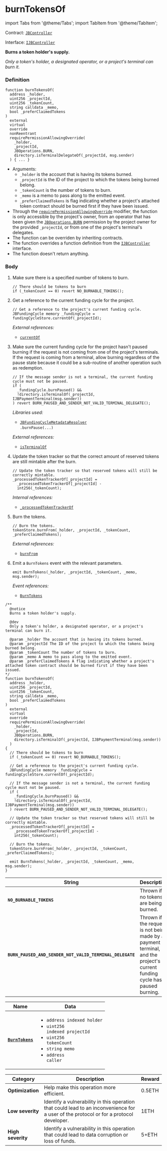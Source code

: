 # burnTokensOf

import Tabs from '@theme/Tabs';
import TabItem from '@theme/TabItem';

Contract: [`JBController`](/api/contracts/or-controllers/jbcontroller/README.md)​‌

Interface: [`IJBController`](/api/interfaces/ijbcontroller.md)

<Tabs>
<TabItem value="Step by step" label="Step by step">

**Burns a token holder's supply.**

_Only a token's holder, a designated operator, or a project's terminal can burn it._

### Definition

```
function burnTokensOf(
  address _holder,
  uint256 _projectId,
  uint256 _tokenCount,
  string calldata _memo,
  bool _preferClaimedTokens
)
  external
  virtual
  override
  nonReentrant
  requirePermissionAllowingOverride(
    _holder,
    _projectId,
    JBOperations.BURN,
    directory.isTerminalDelegateOf(_projectId, msg.sender)
  ) { ... }
```

* Arguments:
  * `_holder` is the account that is having its tokens burned.
  * `_projectId` is the ID of the project to which the tokens being burned belong.
  * `_tokenCount` is the number of tokens to burn.
  * `_memo` is a memo to pass along to the emitted event.
  * `_preferClaimedTokens` is flag indicating whether a project's attached token contract should be burned first if they have been issued.
* Through the [`requirePermissionAllowingOverride`](/api/contracts/or-abstract/jboperatable/modifiers/requirepermissionallowingoverride.md) modifier, the function is only accessible by the project's owner, from an operator that has been given the [`JBOperations.BURN`](/api/libraries/jboperations.md) permission by the project owner for the provided `_projectId`, or from one of the project's terminal's delegates.
* The function can be overriden by inheriting contracts.
* The function overrides a function definition from the [`IJBController`](/api/interfaces/ijbcontroller.md) interface.
* The function doesn't return anything.

### Body

1.  Make sure there is a specified number of tokens to burn.

    ```
    // There should be tokens to burn
    if (_tokenCount == 0) revert NO_BURNABLE_TOKENS();
    ```
2.  Get a reference to the current funding cycle for the project.

    ```
    // Get a reference to the project's current funding cycle.
    JBFundingCycle memory _fundingCycle = fundingCycleStore.currentOf(_projectId);
    ```

    _External references:_

    * [`currentOf`](/api/contracts/jbfundingcyclestore/read/currentof.md)
3.  Make sure the current funding cycle for the project hasn't paused burning if the request is not coming from one of the project's terminals. If the request is coming from a terminal, allow burning regardless of the pause state because it could be a sub-routine of another operation such as redemption.

    ```
    // If the message sender is not a terminal, the current funding cycle must not be paused.
    if (
      _fundingCycle.burnPaused() &&
      !directory.isTerminalOf(_projectId, IJBPaymentTerminal(msg.sender))
    ) revert BURN_PAUSED_AND_SENDER_NOT_VALID_TERMINAL_DELEGATE();
    ```

    _Libraries used:_

    * [`JBFundingCycleMetadataResolver`](/api/libraries/jbfundingcyclemetadataresolver.md)\
      `.burnPause(...)`

    _External references:_

    * [`isTerminalOf`](/api/contracts/jbdirectory/read/isterminalof.md)
4.  Update the token tracker so that the correct amount of reserved tokens are still mintable after the burn.

    ```
    // Update the token tracker so that reserved tokens will still be correctly mintable.
    _processedTokenTrackerOf[_projectId] =
      _processedTokenTrackerOf[_projectId] -
      int256(_tokenCount);
    ```

    _Internal references:_

    * [`_processedTokenTrackerOf`](/api/contracts/or-controllers/jbcontroller/properties/-_processedtokentrackerof.md)
5.  Burn the tokens.

    ```
    // Burn the tokens.
    tokenStore.burnFrom(_holder, _projectId, _tokenCount, _preferClaimedTokens);
    ```

    _External references:_

    * [`burnFrom`](/api/contracts/jbtokenstore/write/burnfrom.md)
6.  Emit a `BurnTokens` event with the relevant parameters.

    ```
    emit BurnTokens(_holder, _projectId, _tokenCount, _memo, msg.sender);
    ```

    _Event references:_

    * [`BurnTokens`](/api/contracts/or-controllers/jbcontroller/events/burntokens.md)

</TabItem>

<TabItem value="Code" label="Code">

```
/**
  @notice
  Burns a token holder's supply.

  @dev
  Only a token's holder, a designated operator, or a project's terminal can burn it.

  @param _holder The account that is having its tokens burned.
  @param _projectId The ID of the project to which the tokens being burned belong.
  @param _tokenCount The number of tokens to burn.
  @param _memo A memo to pass along to the emitted event.
  @param _preferClaimedTokens A flag indicating whether a project's attached token contract should be burned first if they have been issued.
*/
function burnTokensOf(
  address _holder,
  uint256 _projectId,
  uint256 _tokenCount,
  string calldata _memo,
  bool _preferClaimedTokens
)
  external
  virtual
  override
  requirePermissionAllowingOverride(
    _holder,
    _projectId,
    JBOperations.BURN,
    directory.isTerminalOf(_projectId, IJBPaymentTerminal(msg.sender))
  )
{
  // There should be tokens to burn
  if (_tokenCount == 0) revert NO_BURNABLE_TOKENS();

  // Get a reference to the project's current funding cycle.
  JBFundingCycle memory _fundingCycle = fundingCycleStore.currentOf(_projectId);

  // If the message sender is not a terminal, the current funding cycle must not be paused.
  if (
    _fundingCycle.burnPaused() &&
    !directory.isTerminalOf(_projectId, IJBPaymentTerminal(msg.sender))
  ) revert BURN_PAUSED_AND_SENDER_NOT_VALID_TERMINAL_DELEGATE();

  // Update the token tracker so that reserved tokens will still be correctly mintable.
  _processedTokenTrackerOf[_projectId] =
    _processedTokenTrackerOf[_projectId] -
    int256(_tokenCount);

  // Burn the tokens.
  tokenStore.burnFrom(_holder, _projectId, _tokenCount, _preferClaimedTokens);

  emit BurnTokens(_holder, _projectId, _tokenCount, _memo, msg.sender);
}
```

</TabItem>

<TabItem value="Errors" label="Errors">

| String                                                   | Description                                                                                                                |
| -------------------------------------------------------- | -------------------------------------------------------------------------------------------------------------------------- |
| **`NO_BURNABLE_TOKENS`**                                 | Thrown if no tokens are being burned.                                                                                      |
| **`BURN_PAUSED_AND_SENDER_NOT_VALID_TERMINAL_DELEGATE`** | Thrown if the request is not being made by a payment terminal, and the project's current funding cycle has paused burning. |

</TabItem>

<TabItem value="Events" label="Events">

| Name                                        | Data                                                                                                                                                                                                                                                       |
| ------------------------------------------- | ---------------------------------------------------------------------------------------------------------------------------------------------------------------------------------------------------------------------------------------------------------- |
| [**`BurnTokens`**](/api/contracts/or-controllers/jbcontroller/events/burntokens.md)                                         | <ul><li><code>address indexed holder</code></li><li><code>uint256 indexed projectId</code></li><li><code>uint256 tokenCount</code></li><li><code>string memo</code></li><li><code>address caller</code></li></ul>                                                                                                              |

</TabItem>

<TabItem value="Bug bounty" label="Bug bounty">

| Category          | Description                                                                                                                            | Reward |
| ----------------- | -------------------------------------------------------------------------------------------------------------------------------------- | ------ |
| **Optimization**  | Help make this operation more efficient.                                                                                               | 0.5ETH |
| **Low severity**  | Identify a vulnerability in this operation that could lead to an inconvenience for a user of the protocol or for a protocol developer. | 1ETH   |
| **High severity** | Identify a vulnerability in this operation that could lead to data corruption or loss of funds.                                        | 5+ETH  |

</TabItem>
</Tabs>
